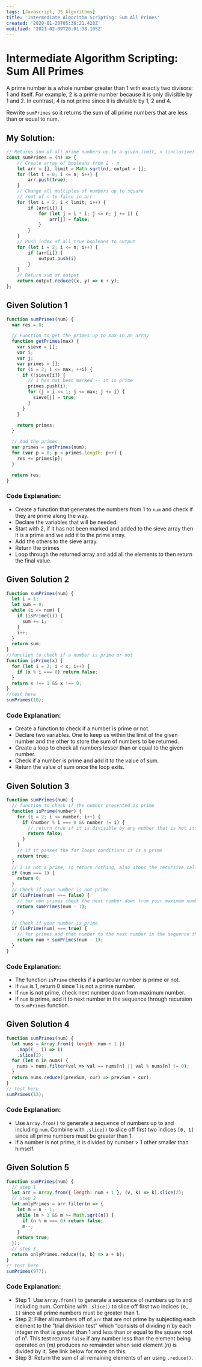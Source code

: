 ```yaml
---
tags: [Javascript, JS Algorithms]
title: 'Intermediate Algorithm Scripting: Sum All Primes'
created: '2020-01-20T05:36:21.428Z'
modified: '2021-02-09T20:01:38.105Z'
---
```


Intermediate Algorithm Scripting: Sum All Primes
================================================

A prime number is a whole number greater than 1 with exactly two divisors: 1 and itself. For example, 2 is a prime number because it is only divisible by 1 and 2. In contrast, 4 is not prime since it is divisible by 1, 2 and 4.

Rewrite ```sumPrimes``` so it returns the sum of all prime numbers that are less than or equal to num.

My Solution:
------------
``` javascript
// Returns sum of all prime numbers up to a given limit, n (inclusive).
const sumPrimes = (n) => {
    // Create array of booleans from 2 - n 
    let arr = [], limit = Math.sqrt(n), output = [];
    for (let i = 0; i <= n; i++) {
        arr.push(true);
    }
    // Change all multiples of numbers up to square 
    // root of n to false in arr
    for (let i = 2; i < limit; i++) {
        if (arr[i]) {
            for (let j = i * i; j <= n; j += i) {
                arr[j] = false;
            }
        }
    }
    // Push index of all true booleans to output
    for (let i = 2; i <= n; i++) {
        if (arr[i]) {
            output.push(i)
        }
    }
    // Return sum of output
    return output.reduce((x, y) => x + y);
};
```

Given Solution 1
-----------------
``` javascript
function sumPrimes(num) {
  var res = 0;

  // Function to get the primes up to max in an array
  function getPrimes(max) {
    var sieve = [];
    var i;
    var j;
    var primes = [];
    for (i = 2; i <= max; ++i) {
      if (!sieve[i]) {
        // i has not been marked -- it is prime
        primes.push(i);
        for (j = i << 1; j <= max; j += i) {
          sieve[j] = true;
        }
      }
    }

    return primes;
  }

  // Add the primes
  var primes = getPrimes(num);
  for (var p = 0; p < primes.length; p++) {
    res += primes[p];
  }

  return res;
}
```
### Code Explanation:
* Create a function that generates the numbers from 1 to ```num``` and check if they are prime along the way.
* Declare the variables that will be needed.
* Start with 2, if it has not been marked and added to the sieve array then it is a prime and we add it to the prime array.
* Add the others to the sieve array.
* Return the primes
* Loop through the returned array and add all the elements to then return the final value.

Given Solution 2
-----------------
``` javascript
function sumPrimes(num) {
  let i = 1;
  let sum = 0;
  while (i <= num) {
    if (isPrime(i)) {
      sum += i;
    }
    i++;
  }
  return sum;
}
//function to check if a number is prime or not
function isPrime(x) {
  for (let i = 2; i < x; i++) {
    if (x % i === 0) return false;
  }
  return x !== 1 && x !== 0;
}
//test here
sumPrimes(10);
```
### Code Explanation:
* Create a function to check if a number is prime or not.
* Declare two variables. One to keep us within the limit of the given number and the other to store the sum of numbers to be returned.
* Create a loop to check all numbers lesser than or equal to the given number.
* Check if a number is prime and add it to the value of sum.
* Return the value of sum once the loop exits.

Given Solution 3
-----------------
``` javascript
function sumPrimes(num) {
  // function to check if the number presented is prime
  function isPrime(number) {
    for (i = 2; i <= number; i++) {
      if (number % i === 0 && number != i) {
        // return true if it is divisible by any number that is not itself.
        return false;
      }
    }
    // if it passes the for loops conditions it is a prime
    return true;
  }
  // 1 is not a prime, so return nothing, also stops the recursive calls.
  if (num === 1) {
    return 0;
  }
  // Check if your number is not prime
  if (isPrime(num) === false) {
    // for non primes check the next number down from your maximum number, do not add anything to your answer
    return sumPrimes(num - 1);
  }

  // Check if your number is prime
  if (isPrime(num) === true) {
    // for primes add that number to the next number in the sequence through a recursive call to our sumPrimes function.
    return num + sumPrimes(num - 1);
  }
}
```
### Code Explanation:
* The function ```isPrime``` checks if a particular number is prime or not.
* If ```num``` is 1, return 0 since 1 is not a prime number.
* If ```num``` is not prime, check next number down from maximum number.
* If ```num``` is prime, add it to next number in the sequence through recursion to ```sumPrimes``` function.

Given Solution 4
-----------------
``` javascript
function sumPrimes(num) {
  let nums = Array.from({ length: num + 1 })
    .map((_, i) => i)
    .slice(2);
  for (let n in nums) {
    nums = nums.filter(val => val == nums[n] || val % nums[n] != 0);
  }
  return nums.reduce((prevSum, cur) => prevSum + cur);
}
// test here
sumPrimes(13);
```
### Code Explanation:
* Use ```Array.from()``` to generate a sequence of numbers up to and including ```num```. Combine with ```.slice()``` to slice off first two indices ```[0, 1]``` since all prime numbers must be greater than 1.
* If a number is not prime, it is divided by number > 1 other smaller than himself.

Given Solution 5
-----------------
``` javascript
function sumPrimes(num) {
  // step 1
  let arr = Array.from({ length: num + 1 }, (v, k) => k).slice(2);
  // step 2
  let onlyPrimes = arr.filter(n => {
    let m = n - 1;
    while (m > 1 && m >= Math.sqrt(n)) {
      if (n % m === 0) return false;
      m--;
    }
    return true;
  });
  // step 3
  return onlyPrimes.reduce((a, b) => a + b);
}
// test here
sumPrimes(977);
```
### Code Explanation:
* Step 1: Use ```Array.from()``` to generate a sequence of numbers up to and including num. Combine with ```.slice()``` to slice off first two indices ```[0, 1]``` since all prime numbers must be greater than 1.
* Step 2: Filter all numbers off of ```arr``` that are not prime by subjecting each element to the “trial division test” which “consists of dividing n by each integer m that is greater than 1 and less than or equal to the square root of n”. This test returns ```false``` if any number less than the element being operated on (m) produces no remainder when said element (n) is divided by it. See link below for more on this.
* Step 3: Return the sum of all remaining elements of arr using ```.reduce()```.


